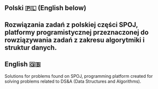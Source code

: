 ## Polski :poland: (English below)

Rozwiązania zadań z polskiej części SPOJ, platformy programistycznej przeznaczonej do rowziązywania zadań z zakresu algorytmiki i struktur danych.
---
## English :uk:

Solutions for problems found on SPOJ, programming platform created for solving problems related to DS&A (Data Structures and Algorithms).
